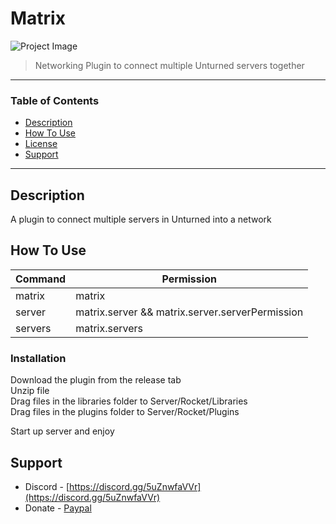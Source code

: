 # Matrix

![Project Image](https://jonnyc.me/assets/img/logo.png)

> Networking Plugin to connect multiple Unturned servers together
> 
---

### Table of Contents

- [Description](#description)
- [How To Use](#how-to-use)
- [License](https://www.gnu.org/licenses/gpl-3.0.en.html)
- [Support](#support)

---

## Description

A plugin to connect multiple servers in Unturned into a network

## How To Use

| Command  | Permission |
| ------------- | ------------- |
| matrix <help>  | matrix |
| server <server name> | matrix.server && matrix.server.serverPermission |
| servers | matrix.servers |

### Installation

Download the plugin from the release tab <br />
Unzip file <br />
Drag files in the libraries folder to Server/Rocket/Libraries <br />
Drag files in the plugins folder to Server/Rocket/Plugins <br />

Start up server and enjoy

## Support

- Discord - [https://discord.gg/5uZnwfaVVr](https://discord.gg/5uZnwfaVVr)
- Donate - [Paypal](https://www.paypal.com/paypalme/jonnysc)
